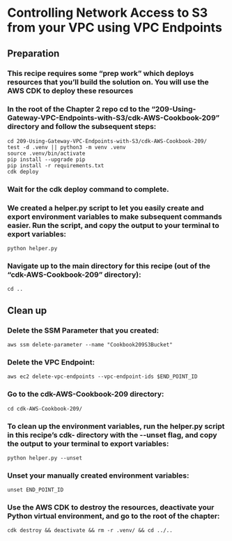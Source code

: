 # Controlling Network Access to S3 from your VPC using VPC Endpoints
## Preparation
### This recipe requires some “prep work” which deploys resources that you’ll build the solution on. You will use the AWS CDK to deploy these resources 

### In the root of the Chapter 2 repo cd to the “209-Using-Gateway-VPC-Endpoints-with-S3/cdk-AWS-Cookbook-209” directory and follow the subsequent steps: 

```
cd 209-Using-Gateway-VPC-Endpoints-with-S3/cdk-AWS-Cookbook-209/
test -d .venv || python3 -m venv .venv
source .venv/bin/activate
pip install --upgrade pip
pip install -r requirements.txt
cdk deploy
```

### Wait for the cdk deploy command to complete. 

### We created a helper.py script to let you easily create and export environment variables to make subsequent commands easier. Run the script, and copy the output to your terminal to export variables:

`python helper.py`

### Navigate up to the main directory for this recipe (out of the “cdk-AWS-Cookbook-209” directory):

`cd ..`



## Clean up 
### Delete the SSM Parameter that you created:

`aws ssm delete-parameter --name "Cookbook209S3Bucket"`

### Delete the VPC Endpoint:

`aws ec2 delete-vpc-endpoints --vpc-endpoint-ids $END_POINT_ID`

### Go to the cdk-AWS-Cookbook-209 directory:

`cd cdk-AWS-Cookbook-209/`

### To clean up the environment variables, run the helper.py script in this recipe’s cdk- directory with the --unset flag, and copy the output to your terminal to export variables:

`python helper.py --unset`

### Unset your manually created environment variables:

`unset END_POINT_ID`

### Use the AWS CDK to destroy the resources, deactivate your Python virtual environment, and go to the root of the chapter:

`cdk destroy && deactivate && rm -r .venv/ && cd ../..`
